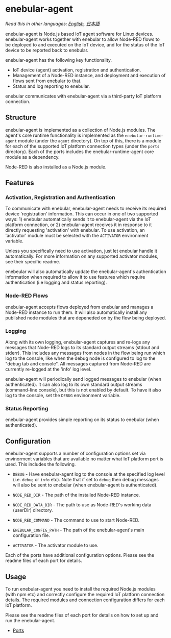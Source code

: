 
# enebular-agent

*Read this in other languages: [English](README.md), [日本語](README.ja.md)*

enebular-agent is Node.js based IoT agent software for Linux devices. enebular-agent works together with enebular to allow Node-RED flows to be deployed to and executed on the IoT device, and for the status of the IoT device to be reported back to enebular.

enebular-agent has the following key functionality.

- IoT device (agent) activation, registration and authentication.
- Management of a Node-RED instance, and deployment and execution of flows sent from enebular to that.
- Status and log reporting to enebular.

enebular communicates with enebular-agent via a third-party IoT platform connection.

## Structure

enebular-agent is implemented as a collection of Node.js modules. The agent's core runtime functionality is implemented as the `enebular-runtime-agent` module (under the `agent` directory). On top of this, there is a module for each of the supported IoT platform connection types (under the `ports` directory). Each of the ports includes the enebular-runtime-agent core module as a dependency.

Node-RED is also installed as a Node.js module.

## Features

### Activation, Registration and Authentication

To communicate with enebular, enebular-agent needs to receive its required device 'registration' information. This can occur in one of two supported ways: 1) enebular automatically sends it to enebular-agent via the IoT platform connection, or 2) enebular-agent receives it in response to it directly requesting 'activation' with enebular. To use activation, an 'activator' module must be selected with the `ACTIVATOR` environment variable.

Unless you specifically need to use activation, just let enebular handle it automatically. For more information on any supported activator modules, see their specific readme.

enebeular will also automatically update the enebular-agent's authentication information when required to allow it to use features which require authentication (i.e logging and status reporting).

### Node-RED Flows

enebular-agent accepts flows deployed from enebular and manages a Node-RED instance to run them. It will also automatically install any published node modules that are depeneded on by the flow being deployed.

### Logging

Along with its own logging, enebular-agent captures and re-logs any messages that Node-RED logs to its standard output streams (stdout and stderr). This includes any messages from nodes in the flow being run which log to the console, like when the debug node is configured to log to the "debug tab and console". All messages captured from Node-RED are currently re-logged at the 'info' log level.

enebular-agent will periodically send logged messages to enebular (when authenticated). It can also log to its own standard output streams (command-line console), but this is not enabled by default. To have it also log to the console, set the `DEBUG` envinonment variable.

### Status Reporting

enebular-agent provides simple reporting on its status to enebular (when authenticated). 

## Configuration

enebular-agent supports a number of configuration options set via envinorment variables that are available no matter what IoT platform port is used. This includes the following.

- `DEBUG` - Have enebular-agent log to the console at the specified log level (i.e. `debug` or `info` etc). Note that if set to `debug` then debug messages will also be sent to enebular (when enebular-agent is authenticated).

- `NODE_RED_DIR` - The path of the installed Node-RED instance.

- `NODE_RED_DATA_DIR` - The path to use as Node-RED's working data (userDir) directory.

- `NODE_RED_COMMAND` - The command to use to start Node-RED.

- `ENEBULAR_CONFIG_PATH` - The path of the enebular-agent's main configuration file.

- `ACTIVATOR` - The activator module to use.

Each of the ports have additional configuration options. Please see the readme files of each port for details.

## Usage

To run enebular-agent you need to install the required Node.js modules (with npm etc) and correctly configure the required IoT platform connection details. The required modules and connection configuration differs for each IoT platform.

Please see the readme files of each port for details on how to set up and run the enebular-agent.

- [Ports](ports)
